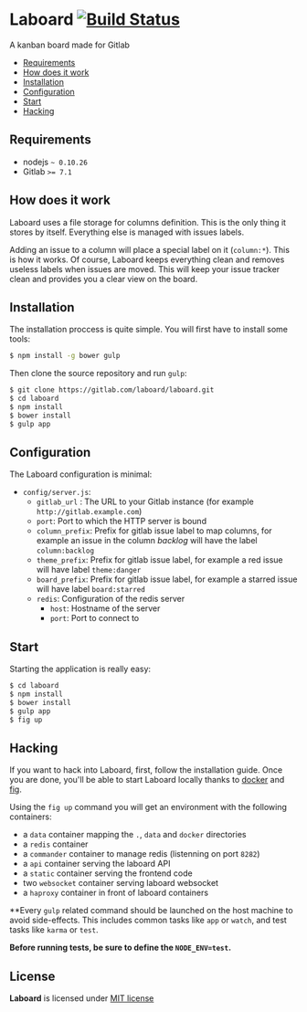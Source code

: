 # Laboard [![Build Status](https://semaphoreapp.com/api/v1/projects/3c6af62b-be9e-40ba-bf10-b2f322d137cc/344279/badge.png)](https://semaphoreapp.com/jubianchi/laboard)

A kanban board made for Gitlab

* [Requirements](#requirements)
* [How does it work](#how-does-it-work)
* [Installation](#installation)
* [Configuration](#configuration)
* [Start](#start)
* [Hacking](#hacking)

## Requirements

* nodejs `~ 0.10.26`
* Gitlab `>= 7.1`

## How does it work

Laboard uses a file storage for columns definition. This is the only thing it stores by itself. Everything else is managed
with issues labels.

Adding an issue to a column will place a special label on it (`column:*`). This is how it works. Of course, Laboard keeps
everything clean and removes useless labels when issues are moved. This will keep your issue tracker clean and provides you
a clear view on the board.

## Installation

The installation proccess is quite simple. You will first have to install some tools:

```sh
$ npm install -g bower gulp
```

Then clone the source repository and run `gulp`:

```sh
$ git clone https://gitlab.com/laboard/laboard.git
$ cd laboard
$ npm install
$ bower install
$ gulp app
```

## Configuration

The Laboard configuration is minimal:

* `config/server.js`:
  * `gitlab_url` : The URL to your Gitlab instance (for example `http://gitlab.example.com`)
  * `port`: Port to which the HTTP server is bound
  * `column_prefix`: Prefix for gitlab issue label to map columns, for example an issue in the column _backlog_ will have the label `column:backlog`
  * `theme_prefix`: Prefix for gitlab issue label, for example a red issue will have label `theme:danger`
  * `board_prefix`: Prefix for gitlab issue label, for example a starred issue will have label `board:starred`
  * `redis`: Configuration of the redis server
    * `host`: Hostname of the server
    * `port`: Port to connect to

## Start

Starting the application is really easy:

```sh
$ cd laboard
$ npm install
$ bower install
$ gulp app
$ fig up
```

## Hacking

If you want to hack into Laboard, first, follow the installation guide. Once you are done, you'll be able to start Laboard 
locally thanks to [docker](https://www.docker.com/) and [fig](http://www.fig.sh/).

Using the `fig up` command you will get an environment with the following containers:

* a `data` container mapping the `.`, `data` and `docker` directories
* a `redis` container
* a `commander` container to manage redis (listenning on port `8282`)
* a `api` container serving the laboard API
* a `static` container serving the frontend code
* two `websocket` container serving laboard websocket
* a `haproxy` container in front of laboard containers

**Every `gulp` related command should be launched on the host machine to avoid side-effects. This includes common tasks
like `app` or `watch`, and test tasks like `karma` or `test`.

**Before running tests, be sure to define the `NODE_ENV=test`.**

## License

**Laboard** is licensed under [MIT license](http://opensource.org/licenses/MIT)
